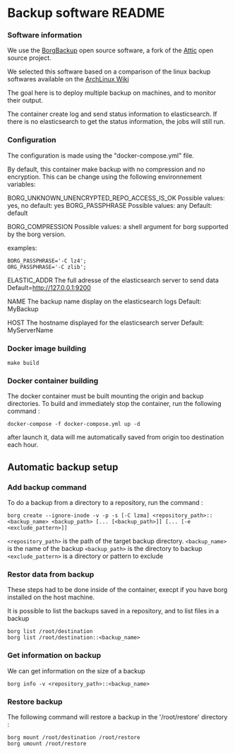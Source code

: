 Backup software README
======================


### Software information ###

We use the [BorgBackup](https://borgbackup.readthedocs.io/en/stable/index.html) open source software, a fork of the [Attic](https://attic-backup.org/) open source project.

We selected this software based on a comparison of the linux backup softwares available on the [ArchLinux Wiki](https://wiki.archlinux.org/index.php/Synchronization_and_backup_programs)

The goal here is to deploy multiple backup on machines, and to monitor their output.

The container create log and send status information to elasticsearch. If there is no elasticsearch to get the status information, the jobs will still run.


### Configuration ###

The configuration is made using the "docker-compose.yml" file.

By default, this container make backup with no compression and no encryption. This can be change using the following environnement variables:

BORG_UNKNOWN_UNENCRYPTED_REPO_ACCESS_IS_OK 
  Possible values: yes, no 
  default: yes
BORG_PASSPHRASE
  Possible values: any
  Default: default

BORG_COMPRESSION
  Possible values: a shell argument for borg supported by the borg version. 
  
  examples:
  ```
  BORG_PASSPHRASE='-C lz4';
  ORG_PASSPHRASE='-C zlib';
  ```


ELASTIC_ADDR
  The full adresse of the elasticsearch server to send data
  Default=http://127.0.0.1:9200

NAME
  The backup name display on the elasticsearch logs
  Default: MyBackup
  
HOST
  The hostname displayed for the elasticsearch server
  Default: MyServerName


### Docker image building ###


```
make build
```

### Docker container building ###

The docker container must be built mounting the origin and backup directories.
To build and immediately stop the container, run the following command :

```
docker-compose -f docker-compose.yml up -d
```

after launch it, data will me automatically saved from origin too destination each hour.

Automatic backup setup
----------------------



### Add backup command ###
To do a backup from a directory to a repository, run the command :

```
borg create --ignore-inode -v -p -s [-C lzma] <repository_path>::<backup_name> <backup_path> [... [<backup_path>]] [... [-e <exclude_pattern>]]
```

`<repository_path>` is the path of the target backup directory.
`<backup_name>` is the name of the backup
`<backup_path>` is the directory to backup
`<exclude_pattern>` is a directory or pattern to exclude



### Restor data from backup ###
These steps had to be done inside of the container, execpt if you have borg installed on the host machine.

It is possible to list the backups saved in a repository, and to list files in a backup

```
borg list /root/destination
borg list /root/destination::<backup_name>
```


### Get information on backup ###
We can get information on the size of a backup

```
borg info -v <repository_path>::<backup_name>
```

### Restore backup ###
The following command will restore a backup in the '/root/restore' directory :

```
borg mount /root/destination /root/restore
borg umount /root/restore
```

